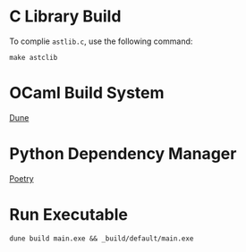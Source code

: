# C Library Build
To complie `astlib.c`, use the following command:
```
make astclib
```

# OCaml Build System
[Dune](https://dune.build/)

# Python Dependency Manager
[Poetry](https://python-poetry.org/)

# Run Executable
```
dune build main.exe && _build/default/main.exe
```
